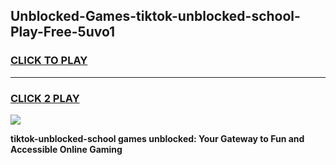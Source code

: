 
## Unblocked-Games-tiktok-unblocked-school-Play-Free-5uvo1
<h3>
<a href="https://premium76.site?title=tiktok-unblocked-school&ref=12A">CLICK TO PLAY</a></h3>
<hr>

<h3>
<a href="https://premium76.site?title=tiktok-unblocked-school&ref=12A">CLICK 2 PLAY</a>
  
</h3>

<a href="https://premium76.site?title=tiktok-unblocked-school&ref=12A"><img src="https://clearcache.store/games.png"></a>


**tiktok-unblocked-school games unblocked: Your Gateway to Fun and Accessible Online Gaming**
